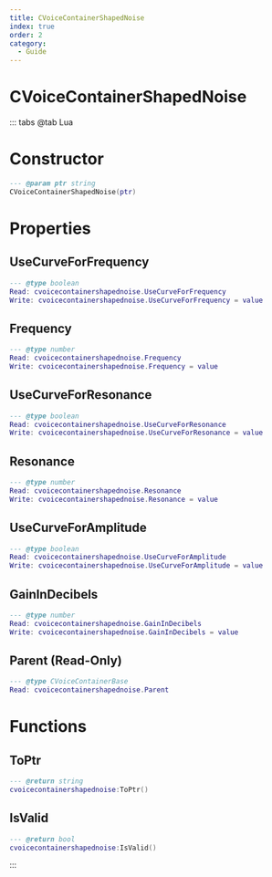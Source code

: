```yaml
---
title: CVoiceContainerShapedNoise
index: true
order: 2
category:
  - Guide
---
```


# CVoiceContainerShapedNoise

::: tabs
@tab Lua
# Constructor
```lua
--- @param ptr string
CVoiceContainerShapedNoise(ptr)
```
# Properties
## UseCurveForFrequency 
```lua
--- @type boolean
Read: cvoicecontainershapednoise.UseCurveForFrequency
Write: cvoicecontainershapednoise.UseCurveForFrequency = value
```
## Frequency 
```lua
--- @type number
Read: cvoicecontainershapednoise.Frequency
Write: cvoicecontainershapednoise.Frequency = value
```
## UseCurveForResonance 
```lua
--- @type boolean
Read: cvoicecontainershapednoise.UseCurveForResonance
Write: cvoicecontainershapednoise.UseCurveForResonance = value
```
## Resonance 
```lua
--- @type number
Read: cvoicecontainershapednoise.Resonance
Write: cvoicecontainershapednoise.Resonance = value
```
## UseCurveForAmplitude 
```lua
--- @type boolean
Read: cvoicecontainershapednoise.UseCurveForAmplitude
Write: cvoicecontainershapednoise.UseCurveForAmplitude = value
```
## GainInDecibels 
```lua
--- @type number
Read: cvoicecontainershapednoise.GainInDecibels
Write: cvoicecontainershapednoise.GainInDecibels = value
```
## Parent (Read-Only)
```lua
--- @type CVoiceContainerBase
Read: cvoicecontainershapednoise.Parent
```
# Functions
## ToPtr
```lua
--- @return string
cvoicecontainershapednoise:ToPtr()
```
## IsValid
```lua
--- @return bool
cvoicecontainershapednoise:IsValid()
```

:::